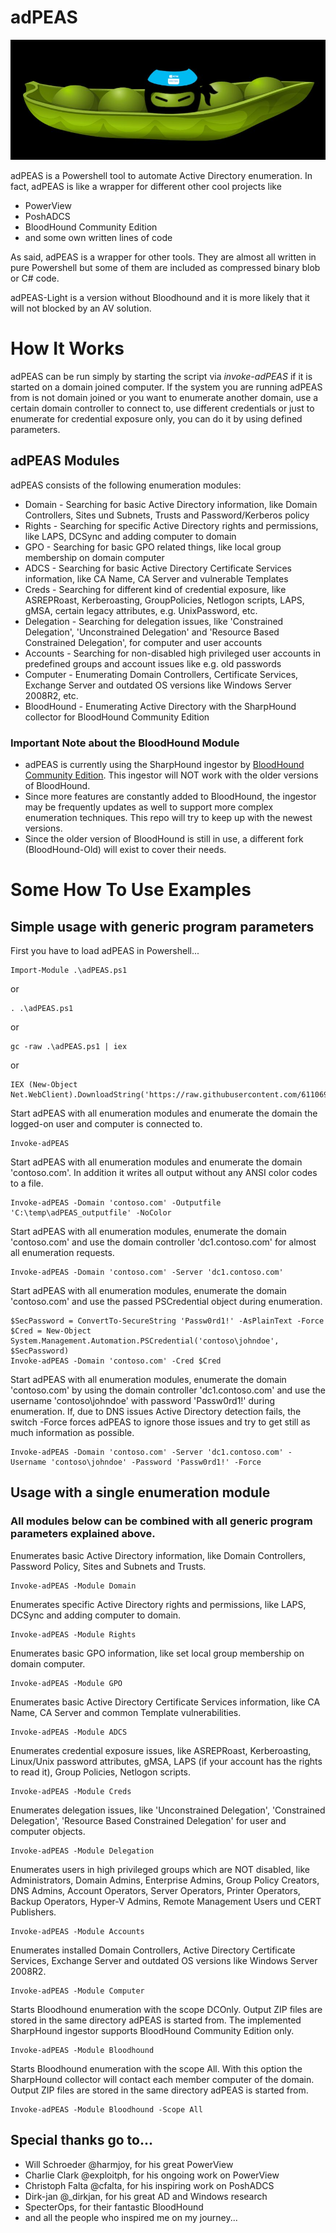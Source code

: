 # adPEAS

![](https://github.com/61106960/adPEAS/raw/main/images/adPEAS_large.jpg)

adPEAS is a Powershell tool to automate Active Directory enumeration.
In fact, adPEAS is like a wrapper for different other cool projects like
* PowerView
* PoshADCS
* BloodHound Community Edition
* and some own written lines of code

As said, adPEAS is a wrapper for other tools. They are almost all written in pure Powershell but some of them are included as compressed binary blob or C# code.

adPEAS-Light is a version without Bloodhound and it is more likely that it will not blocked by an AV solution.

# How It Works

adPEAS can be run simply by starting the script via _invoke-adPEAS_ if it is started on a domain joined computer.
If the system you are running adPEAS from is not domain joined or you want to enumerate another domain, use a certain domain controller to connect to, use different credentials or just to enumerate for credential exposure only, you can do it by using defined parameters.

## adPEAS Modules

adPEAS consists of the following enumeration modules:
* Domain - Searching for basic Active Directory information, like Domain Controllers, Sites und Subnets, Trusts and Password/Kerberos policy
* Rights - Searching for specific Active Directory rights and permissions, like LAPS, DCSync and adding computer to domain
* GPO -  Searching for basic GPO related things, like local group membership on domain computer
* ADCS - Searching for basic Active Directory Certificate Services information, like CA Name, CA Server and vulnerable Templates
* Creds - Searching for different kind of credential exposure, like ASREPRoast, Kerberoasting, GroupPolicies, Netlogon scripts, LAPS, gMSA, certain legacy attributes, e.g. UnixPassword, etc.
* Delegation - Searching for delegation issues, like 'Constrained Delegation', 'Unconstrained Delegation' and 'Resource Based Constrained Delegation', for computer and user accounts
* Accounts - Searching for non-disabled high privileged user accounts in predefined groups and account issues like e.g. old passwords
* Computer - Enumerating Domain Controllers, Certificate Services, Exchange Server and outdated OS versions like Windows Server 2008R2, etc.
* BloodHound - Enumerating Active Directory with the SharpHound collector for BloodHound Community Edition

### Important Note about the BloodHound Module
* adPEAS is currently using the SharpHound ingestor by [BloodHound Community Edition](https://github.com/SpecterOps/BloodHound). This ingestor will NOT work with the older versions of BloodHound.
* Since more features are constantly added to BloodHound, the ingestor may be frequently updates as well to support more complex enumeration techniques. This repo will try to keep up with the newest versions.
* Since the older version of BloodHound is still in use, a different fork (BloodHound-Old) will exist to cover their needs.

# Some How To Use Examples
## Simple usage with generic program parameters
First you have to load adPEAS in Powershell...
```
Import-Module .\adPEAS.ps1
```
or
```
. .\adPEAS.ps1
```
or
```
gc -raw .\adPEAS.ps1 | iex
```
or
```
IEX (New-Object Net.WebClient).DownloadString('https://raw.githubusercontent.com/61106960/adPEAS/main/adPEAS.ps1')
```

Start adPEAS with all enumeration modules and enumerate the domain the logged-on user and computer is connected to.
```
Invoke-adPEAS
```

Start adPEAS with all enumeration modules and enumerate the domain 'contoso.com'. In addition it writes all output without any ANSI color codes to a file.
```
Invoke-adPEAS -Domain 'contoso.com' -Outputfile 'C:\temp\adPEAS_outputfile' -NoColor
```

Start adPEAS with all enumeration modules, enumerate the domain 'contoso.com' and use the domain controller 'dc1.contoso.com' for almost all enumeration requests.
```
Invoke-adPEAS -Domain 'contoso.com' -Server 'dc1.contoso.com'
```

Start adPEAS with all enumeration modules, enumerate the domain 'contoso.com' and use the passed PSCredential object during enumeration.
```
$SecPassword = ConvertTo-SecureString 'Passw0rd1!' -AsPlainText -Force
$Cred = New-Object System.Management.Automation.PSCredential('contoso\johndoe', $SecPassword)
Invoke-adPEAS -Domain 'contoso.com' -Cred $Cred
```

Start adPEAS with all enumeration modules, enumerate the domain 'contoso.com' by using the domain controller 'dc1.contoso.com' and use the username 'contoso\johndoe' with password 'Passw0rd1!' during enumeration. If, due to DNS issues Active Directory detection fails, the switch -Force forces adPEAS to ignore those issues and try to get still as much information as possible.
```
Invoke-adPEAS -Domain 'contoso.com' -Server 'dc1.contoso.com' -Username 'contoso\johndoe' -Password 'Passw0rd1!' -Force
```

## Usage with a single enumeration module
### All modules below can be combined with all generic program parameters explained above.

Enumerates basic Active Directory information, like Domain Controllers, Password Policy, Sites and Subnets and Trusts.
```
Invoke-adPEAS -Module Domain
```

Enumerates specific Active Directory rights and permissions, like LAPS, DCSync and adding computer to domain.
```
Invoke-adPEAS -Module Rights
```

Enumerates basic GPO information, like set local group membership on domain computer.
```
Invoke-adPEAS -Module GPO
```

Enumerates basic Active Directory Certificate Services information, like CA Name, CA Server and common Template vulnerabilities.
```
Invoke-adPEAS -Module ADCS
```

Enumerates credential exposure issues, like ASREPRoast, Kerberoasting, Linux/Unix password attributes, gMSA, LAPS (if your account has the rights to read it), Group Policies, Netlogon scripts.
```
Invoke-adPEAS -Module Creds
```

Enumerates delegation issues, like 'Unconstrained Delegation', 'Constrained Delegation', 'Resource Based Constrained Delegation' for user and computer objects.
```
Invoke-adPEAS -Module Delegation
```

Enumerates users in high privileged groups which are NOT disabled, like Administrators, Domain Admins, Enterprise Admins, Group Policy Creators, DNS Admins, Account Operators, Server Operators, Printer Operators, Backup Operators, Hyper-V Admins, Remote Management Users und CERT Publishers.
```
Invoke-adPEAS -Module Accounts
```

Enumerates installed Domain Controllers, Active Directory Certificate Services, Exchange Server and outdated OS versions like Windows Server 2008R2.
```
Invoke-adPEAS -Module Computer
```

Starts Bloodhound enumeration with the scope DCOnly. Output ZIP files are stored in the same directory adPEAS is started from. The implemented SharpHound ingestor supports BloodHound Community Edition only.
```
Invoke-adPEAS -Module Bloodhound
```

Starts Bloodhound enumeration with the scope All. With this option the SharpHound collector will contact each member computer of the domain. Output ZIP files are stored in the same directory adPEAS is started from.
```
Invoke-adPEAS -Module Bloodhound -Scope All
```

## Special thanks go to...
* Will Schroeder @harmjoy, for his great PowerView
* Charlie Clark @exploitph, for his ongoing work on PowerView
* Christoph Falta @cfalta, for his inspiring work on PoshADCS
* Dirk-jan @_dirkjan, for his great AD and Windows research
* SpecterOps, for their fantastic BloodHound
* and all the people who inspired me on my journey...